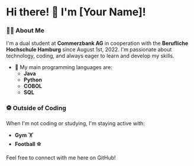 # Hi there! 👋 I'm [Your Name]!

### 👨‍💻 About Me

I'm a dual student at **Commerzbank AG** in cooperation with the **Berufliche Hochschule Hamburg** since August 1st, 2022. I'm passionate about technology, coding, and always eager to learn and develop my skills.

- 🔧 My main programming languages are:
  - **Java**
  - **Python**
  - **COBOL**
  - **SQL**

### ⚽ Outside of Coding

When I'm not coding or studying, I'm staying active with:

- **Gym** 🏋️
- **Football** ⚽

Feel free to connect with me here on GitHub!
